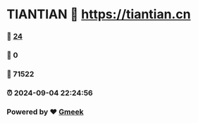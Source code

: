 # TIANTIAN :link: https://tiantian.cn 
### :page_facing_up: [24](https://tiantian.cn/tag.html) 
### :speech_balloon: 0 
### :hibiscus: 71522 
### :alarm_clock: 2024-09-04 22:24:56 
### Powered by :heart: [Gmeek](https://github.com/Meekdai/Gmeek)
